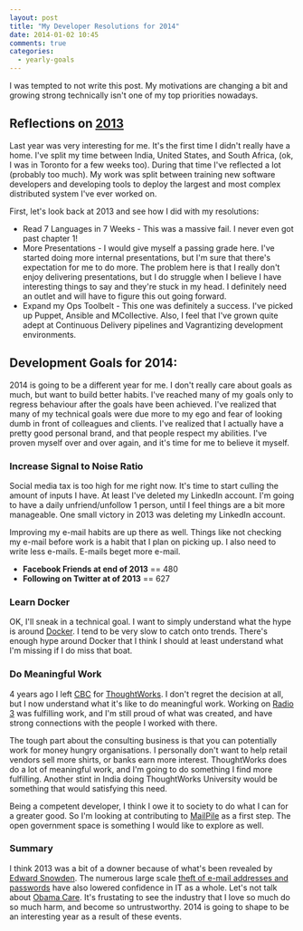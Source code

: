 ```yaml
---
layout: post
title: "My Developer Resolutions for 2014"
date: 2014-01-02 10:45
comments: true
categories:
  - yearly-goals
---
```


I was tempted to not write this post. My motivations are changing a bit and growing strong technically isn't one of
my top priorities nowadays.

## Reflections on [2013](/my-developer-resolutions-for-2013/)

Last year was very interesting for me. It's the first time I didn't really have a home. I've split my time between
India, United States, and South Africa, (ok, I was in Toronto for a few weeks too). During that time I've reflected a
lot (probably too much). My work was split between training new software developers and developing tools to deploy
the largest and most complex distributed system I've ever worked on.

First, let's look back at 2013 and see how I did with my resolutions:

* Read 7 Languages in 7 Weeks - This was a massive fail. I never even got past chapter 1!
* More Presentations - I would give myself a passing grade here. I've started doing more internal presentations, but
  I'm sure that there's expectation for me to do more. The problem here is that I really don't enjoy delivering
  presentations, but I do struggle when I believe I have interesting things to say and they're stuck in my head. I
  definitely need an outlet and will have to figure this out going forward.
* Expand my Ops Toolbelt - This one was definitely a success. I've picked up Puppet, Ansible and MCollective. Also, I
  feel that I've grown quite adept at Continuous Delivery pipelines and Vagrantizing development environments.

## Development Goals for 2014:

2014 is going to be a different year for me. I don't really care about goals as much, but want to build better habits. I've reached
many of my goals only to regress behaviour after the goals have been achieved. I've realized that many of my technical
goals were due more to my ego and fear of looking dumb in front of colleagues and clients. I've realized that I actually
have a pretty good personal brand, and that people respect my abilities. I've proven myself over and over again, and
it's time for me to believe it myself.

### Increase Signal to Noise Ratio

Social media tax is too high for me right now. It's time to start culling the amount of inputs I have. At least I've
deleted my LinkedIn account. I'm going to have a daily unfriend/unfollow 1 person, until I feel things are a bit more
manageable. One small victory in 2013 was deleting my LinkedIn account.

Improving my e-mail habits are up there as well. Things like not checking my e-mail before work is a habit that I plan
on picking up. I also need to write less e-mails. E-mails beget more e-mail.

* **Facebook Friends at end of 2013** == 480
* **Following on Twitter at of 2013** == 627

### Learn Docker

OK, I'll sneak in a technical goal. I want to simply understand what the hype is around [Docker][docker]. I tend to be very slow
to catch onto trends. There's enough hype around Docker that I think I should at least understand what I'm missing if I
do miss that boat.

### Do Meaningful Work

4 years ago I left [CBC][cbc] for [ThoughtWorks][tw]. I don't regret the decision at all, but I now understand what it's like to do
meaningful work. Working on [Radio 3][r3-farewell] was fulfilling work, and I'm still proud of what was created, and have strong
connections with the people I worked with there.

The tough part about the consulting business is that you can potentially work for money hungry
organisations. I personally don't want to help retail vendors sell more shirts, or banks earn more interest.
ThoughtWorks does do a lot of meaningful work, and I'm going to do something I find more fulfilling. Another
stint in India doing ThoughtWorks University would be something that would satisfying this need.

Being a competent developer, I think I owe it to society to do what I can for a greater good. So I'm looking at
contributing to [MailPile][mailpile] as a first step. The open government space is something I would like to explore as
well.

### Summary

I think 2013 was a bit of a downer because of what's been revealed by [Edward Snowden][snowden]. The numerous large scale
[theft of e-mail addresses and passwords][2013-hacks] have also lowered confidence in IT as a whole. Let's not talk about [Obama Care][obama-care].
It's frustating to see the industry that I love so much do so much harm, and become so untrustworthy.
2014 is going to shape to be an interesting year as a result of these events.

[2013-hacks]: http://thinkprogress.org/security/2013/12/31/3108661/10-biggest-privacy-security-breaches-rocked-2013/
[snowden]: http://www.theguardian.com/world/interactive/2013/nov/01/snowden-nsa-files-surveillance-revelations-decoded#section/1
[mailpile]: http://www.mailpile.is/
[docker]: https://www.docker.io/
[cbc]: http://www.cbc.ca/
[tw]: http://www.thoughtworks.com/
[r3-farewell]: http://music.cbc.ca/#/blogs/2009/12/Today-on-Lanarama-Techie-Tuesday-A-Fond-Farewell-to-Scott-Muc
[obama-care]: http://www.theverge.com/2013/10/20/4859316/healthcare-gov-woes
